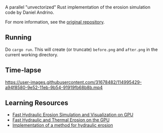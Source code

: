 A parallel "unvectorized" Rust implementation of the erosion simulation code by Daniel Andrino.

For more information, see the [original repository](https://github.com/dandrino/terrain-erosion-3-ways).

## Running
Do `cargo run`. This will create (or truncate) `before.png` and `after.png` in the current working directory.

## Time-lapse
https://user-images.githubusercontent.com/31678482/114995429-a94f8580-9e52-11eb-9b54-91919fb68b8b.mp4

## Learning Resources

- [Fast Hydraulic Erosion Simulation and Visualization on
GPU](https://hal.inria.fr/inria-00402079/document)
- [Fast Hydraulic and Thermal Erosion on the GPU](https://old.cescg.org/CESCG-2011/papers/TUBudapest-Jako-Balazs.pdf)
- [Implementation of a method for hydraulic
erosion](https://www.firespark.de/resources/downloads/implementation%20of%20a%20methode%20for%20hydraulic%20erosion.pdf)
